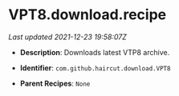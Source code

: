 # VPT8.download.recipe

_Last updated 2021-12-23 19:58:07Z_

- **Description**: Downloads latest VTP8 archive.

- **Identifier**: `com.github.haircut.download.VPT8`

- **Parent Recipes**: `None`